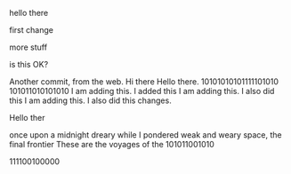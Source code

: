 hello there

first change


more stuff


is this OK?

Another commit, from the web.
Hi there
Hello there.
10101010101111101010
101011010101010
I am adding this.
I added this
I am adding this.
I also did this
I am adding this.
I also did this
changes.

Hello ther

once upon a 
midnight dreary
while I pondered
weak and weary
space, the final frontier
These are the voyages of the 
101011001010

111100100000

